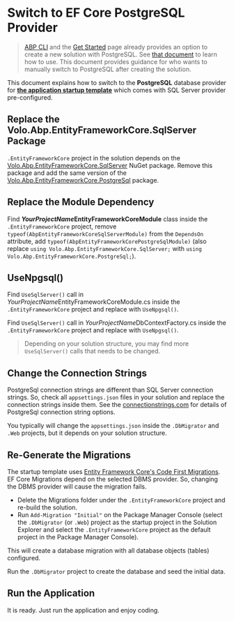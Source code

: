 # Switch to EF Core PostgreSQL Provider

> [ABP CLI](CLI.md) and the [Get Started](https://abp.io/get-started) page already provides an option to create a new solution with PostgreSQL. See [that document](Entity-Framework-Core-Other-DBMS.md) to learn how to use. This document provides guidance for who wants to manually switch to PostgreSQL after creating the solution.

This document explains how to switch to the **PostgreSQL** database provider for **[the application startup template](Startup-Templates/Application.md)** which comes with SQL Server provider pre-configured.

## Replace the Volo.Abp.EntityFrameworkCore.SqlServer Package

`.EntityFrameworkCore` project in the solution depends on the [Volo.Abp.EntityFrameworkCore.SqlServer](https://www.nuget.org/packages/Volo.Abp.EntityFrameworkCore.SqlServer) NuGet package. Remove this package and add the same version of the [Volo.Abp.EntityFrameworkCore.PostgreSql](https://www.nuget.org/packages/Volo.Abp.EntityFrameworkCore.PostgreSql) package.

## Replace the Module Dependency

Find ***YourProjectName*EntityFrameworkCoreModule** class inside the `.EntityFrameworkCore` project, remove `typeof(AbpEntityFrameworkCoreSqlServerModule)` from the `DependsOn` attribute, add `typeof(AbpEntityFrameworkCorePostgreSqlModule)` (also replace `using Volo.Abp.EntityFrameworkCore.SqlServer;` with `using Volo.Abp.EntityFrameworkCore.PostgreSql;`).

## UseNpgsql()

Find `UseSqlServer()` call in *YourProjectName*EntityFrameworkCoreModule.cs inside the `.EntityFrameworkCore` project and replace with `UseNpgsql()`.


Find `UseSqlServer()` call in *YourProjectName*DbContextFactory.cs inside the `.EntityFrameworkCore` project and replace with `UseNpgsql()`.

> Depending on your solution structure, you may find more `UseSqlServer()` calls that needs to be changed.

## Change the Connection Strings

PostgreSql connection strings are different than SQL Server connection strings. So, check all `appsettings.json` files in your solution and replace the connection strings inside them. See the [connectionstrings.com]( https://www.connectionstrings.com/postgresql/ ) for details of PostgreSql connection string options.

You typically will change the `appsettings.json` inside the `.DbMigrator` and `.Web` projects, but it depends on your solution structure.

## Re-Generate the Migrations

The startup template uses [Entity Framework Core's Code First Migrations](https://docs.microsoft.com/en-us/ef/core/managing-schemas/migrations/). EF Core Migrations depend on the selected DBMS provider. So, changing the DBMS provider will cause the migration fails.

* Delete the Migrations folder under the `.EntityFrameworkCore` project and re-build the solution.
* Run `Add-Migration "Initial"` on the Package Manager Console (select the `.DbMigrator`  (or `.Web`) project as the startup project in the Solution Explorer and select the `.EntityFrameworkCore` project as the default project in the Package Manager Console).

This will create a database migration with all database objects (tables) configured.

Run the `.DbMigrator` project to create the database and seed the initial data.

## Run the Application

It is ready. Just run the application and enjoy coding.
